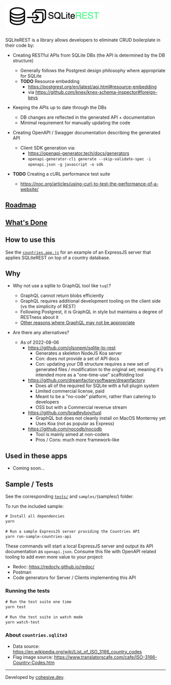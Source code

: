 # ![SQLiteRest](logo.png)

SQLiteREST is a library allows developers to eliminate CRUD boilerplate in their code by:

- Creating RESTful APIs from SQLite DBs (the API is determined by the DB structure)
    - Generally follows the Postgrest design philosophy where appropriate for SQLite
    - **TODO** Resource embedding 
        - https://postgrest.org/en/latest/api.html#resource-embedding
        - via https://github.com/knex/knex-schema-inspector#foreign-keys

- Keeping the APIs up to date through the DBs
    - DB changes are reflected in the generated API + documentation
    - Minimal requirement for manually updating the code

- Creating OpenAPI / Swagger documentation describing the generated API
    - Client SDK generation via:
        - https://openapi-generator.tech/docs/generators
        - `openapi-generator-cli generate --skip-validate-spec -i openapi.json -g javascript -o sdk`

- **TODO** Creating a cURL performance test suite
    - https://noc.org/articles/using-curl-to-test-the-performance-of-a-website/

## [Roadmap](todo.md)
## [What's Done](done.md)

## How to use this

See the [`countries.app.js`](tests/countries.app.js) for an example of an ExpressJS server that applies SQLiteREST on top of a country database.


## Why

- Why not use a sqlite to GraphQL tool like `tuql`?
    - GraphQL cannot return blobs efficiently
    - GraphQL requires additional development tooling on the client side (vs the simplicity of REST)
    - Following Postgrest, it is GraphQL in style but maintains a degree of RESTness about it
    - [Other reasons where GraphQL may not be appropriate]()

- Are there any alternatives?
    - As of 2022-08-06
        - https://github.com/olsonpm/sqlite-to-rest
            - Generates a skeleton NodeJS Koa server
            - Con: does not provide a set of API docs
            - Con: updating your DB structure requires a new set of generated files / modification to the original set; meaning it's intended more as a "one-time-use" scaffolding tool
        - https://github.com/dreamfactorysoftware/dreamfactory
            - Does all of the required for SQLite with a full plugin system
            - Limited commercial license, paid
            - Meant to be a "no-code" platform, rather than catering to developers
            - OSS but with a Commercial revenue stream
        - https://github.com/bradleyboy/tuql
            - GraphQL but does not cleanly install on MacOS Monterrey yet
            - Uses Koa (not as popular as Express)
        - https://github.com/nocodb/nocodb
            - Tool is mainly aimed at non-coders
            - Pros / Cons: much more framework-like

## Used in these apps

- Coming soon...

## Sample / Tests

See the corresponding [`tests/`](tests/) and `samples/`(samples/) folder.

To run the included sample:

```
# Install all dependencies
yarn

# Run a sample ExpressJS server providing the Countries API
yarn run-sample-countries-api
```

These commands will start a local ExpressJS server and output its API documentation as `openapi.json`.  Consume this file with OpenAPI related tooling to add even more value to your project:

- Redoc: https://redocly.github.io/redoc/
- Postman
- Code generators for Server / Clients implementing this API

### Running the tests

```
# Run the test suite one time
yarn test

# Run the test suite in watch mode
yarn watch-test
```
### About `countries.sqlite3`

- Data source: https://en.wikipedia.org/wiki/List_of_ISO_3166_country_codes
- Flag image source: https://www.translatorscafe.com/cafe/ISO-3166-Country-Codes.htm

---

Developed by [cohesive.dev](https://cohesive.dev).
